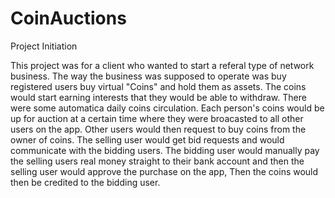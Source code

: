 # CoinAuctions
Project Initiation


This project was for a client who wanted to start a referal type of network business. The way the business was supposed to operate was buy registered users buy 
virtual "Coins" and hold them as assets. The coins would start earning interests that they would be able to withdraw. There were some automatica daily coins circulation.
Each person's coins would be up for auction at a certain time where they were broacasted to all other users on the app. Other users would then request to buy coins from
the owner of coins. The selling user would get bid requests and would communicate with the bidding users. The bidding user would manually pay the selling users real money
straight to their bank account and then the selling user would approve the purchase on the app, Then the coins would then be credited to the bidding user.
